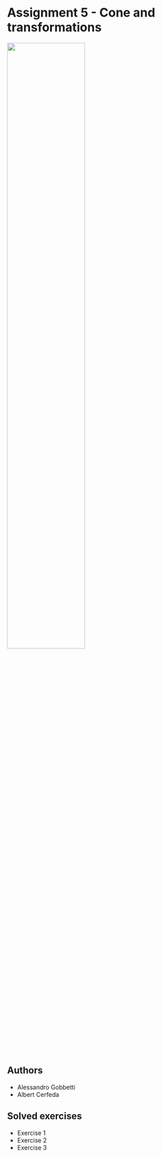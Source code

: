 # Assignment 5 - Cone and transformations
<image src="./render/result.gif" width="60%">

## Authors
- Alessandro Gobbetti
- Albert Cerfeda

## Solved exercises
- Exercise 1
- Exercise 2
- Exercise 3
